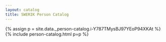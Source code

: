 ```yaml
---
layout: catalog
title: SWERIK Person Catalog
---
```

{% assign p = site.data._person-catalog.i-Y787TMysBJ97YEoP94XKAt %}
{% include person-catalog.html p=p %}

